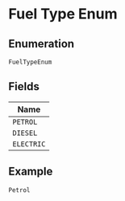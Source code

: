 
# Fuel Type Enum

## Enumeration

`FuelTypeEnum`

## Fields

| Name |
|  --- |
| `PETROL` |
| `DIESEL` |
| `ELECTRIC` |

## Example

```
Petrol
```

